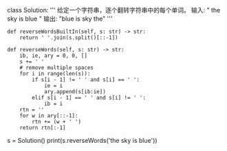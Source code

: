 class Solution:
    '''
    给定一个字符串，逐个翻转字符串中的每个单词。
    输入: "  the sky  is blue  "
    输出: "blue is sky the"
    '''

    def reverseWordsBuiltIn(self, s: str) -> str:
        return ' '.join(s.split()[::-1])

    def reverseWords(self, s: str) -> str:
        ib, ie, ary = 0, 0, []
        s += ' '
        # remove multiple spaces
        for i in range(len(s)):
            if s[i - 1] != ' ' and s[i] == ' ':
                ie = i
                ary.append(s[ib:ie])
            elif s[i - 1] == ' ' and s[i] != ' ':
                ib = i
        rtn = ''
        for w in ary[::-1]:
            rtn += (w + ' ')
        return rtn[:-1]


s = Solution()
print(s.reverseWords('the sky  is blue'))
